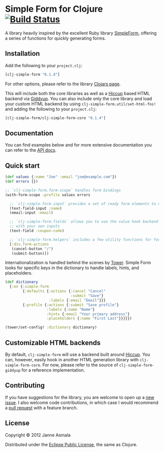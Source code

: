 Simple Form for Clojure [![Build Status](https://secure.travis-ci.org/asmala/clj-simple-form.png?branch=master)](http://travis-ci.org/asmala/clj-simple-form)
=======================

A library heavily inspired by the excellent Ruby library
[SimpleForm](https://github.com/plataformatec/simple_form), offering a
series of functions for quickly generating forms. 


## Installation

Add the following to your `project.clj`:

```clojure
[clj-simple-form "0.1.4"]
```

For other options, please refer to the library
[Clojars page](https://clojars.org/clj-simple-form).

This will include both the core libraries as well as a
[Hiccup](https://github.com/weavejester/hiccup) based HTML backend via
[Giddyup](https://github.com/asmala/giddyup). You can also include
only the core library and load your custom HTML backend by using
`clj-simple-form.util/set-html-fns!` and adding the following to your
`project.clj`:

```clojure
[clj-simple-form/clj-simple-form-core "0.1.4"]
```


## Documentation

You can find examples below and for more extensive documentation you
can refer to the [API docs](http://asmala.github.com/clj-simple-form).


## Quick start

```clojure
(def values {:name "Joe" :email "joe@example.com"})
(def errors {})

;; `clj-simple-form.form-scope` handles form bindings
(with-form-scope :profile values errors

  ;; `clj-simple-form.input` provides a set of ready form elements to use
  (text-field-input :name)
  (email-input :email)

  ;; `clj-simple-form.fields` allows you to use the value hook backend
  ;; with your own inputs
  (text-field :coupon-code)

  ;; `clj-simple-form.helpers` includes a few utility functions for forms
  [:div.form-actions
   (cancel-button "/")
   (submit-button)])
```

Internationalization is handled behind the scenes by
[Tower](https://github.com/ptaoussanis/tower). Simple Form looks for
specific keys in the dictionary to handle labels, hints, and
placeholders.

```clojure
(def dictionary
  {:en {:simple-form
        {:defaults {:actions {:cancel "Cancel"
                              :submit "Save"}
                    :labels {:email "Email"}}}
        {:profile {:actions {:submit "Save profile"}
                   :labels {:name "Name"}
                   :hints {:email "Your primary address"}
                   :placeholders {:name "First Last"}}}}})

(tower/set-config! :dictionary dictionary)
```


## Customizable HTML backends

By default, `clj-simple-form` will use a backend built around
[Hiccup](https://github.com/weavejester/hiccup). You can, however,
easily hook in another HTML generation library with
`clj-simple-form-core`. For now, please refer to the source of
`clj-simple-form-giddyup` for a reference implementation.


## Contributing

If you have suggestions for the library, you are welcome to open up a
[new issue](https://github.com/asmala/clj-simple-form/issues/new). I also
welcome code contributions, in which case I would recommend a
[pull request](https://help.github.com/articles/using-pull-requests)
with a feature branch.


## License

Copyright © 2012 Janne Asmala

Distributed under the
[Eclipse Public License](http://www.eclipse.org/legal/epl-v10.html),
the same as Clojure.
